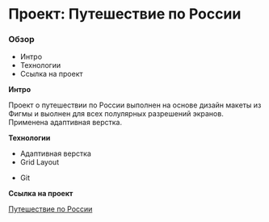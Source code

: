 # Проект: Путешествие по России

### Обзор
* Интро
* Технологии
* Ссылка на проект

**Интро**

Проект о путешествии по России выполнен на основе дизайн макеты из Фигмы и выолнен для всех полулярных разрешений экранов. Применена адаптивная верстка.

**Технологии**

* Адаптивная верстка
* Grid Layout
+ Git

**Ссылка на проект**

[Путешествие по России](https://dezmondnd.github.io/russian-travel/)
